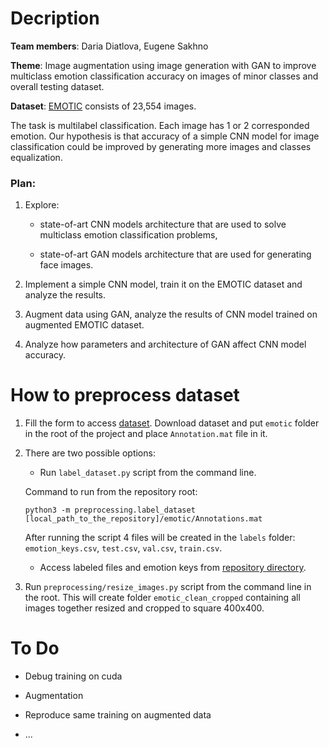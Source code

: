 # Decription

__Team members__: Daria Diatlova, Eugene Sakhno

__Theme__: Image augmentation using image generation with GAN to improve multiclass emotion classification accuracy on images of minor classes and overall testing dataset.

__Dataset__: [EMOTIC](https://github.com/rkosti/emotic) consists of 23,554 images. 

The task is multilabel classification. Each image has 1 or 2 corresponded emotion. Our hypothesis is that accuracy of a simple CNN model for image classification could be improved by generating more images and classes equalization.

### Plan: 

1. Explore:

	- state-of-art CNN models architecture that are used to solve multiclass emotion classification problems,

	- state-of-art GAN models architecture that are used for generating face images.

2. Implement a simple CNN model, train it on the EMOTIC dataset and analyze the results.

3. Augment data using GAN, analyze the results of CNN model trained on augmented EMOTIC dataset. 

4. Analyze how parameters and architecture of GAN affect CNN model accuracy. 


# How to preprocess dataset

1. Fill the form to access [dataset](https://docs.google.com/forms/d/e/1FAIpQLScXwxhEZu7RpHwgiRqVfb09GzHSSyIm64hJQMgHSLm75ltsFQ/viewform). 
   Download dataset and put `emotic` folder in the root of the project and place `Annotation.mat` file in it.
   
2. There are two possible options:

   -  Run `label_dataset.py` script from the command line.

   Command to run from the repository root: 
   
   `python3 -m preprocessing.label_dataset [local_path_to_the_repository]/emotic/Annotations.mat`

	After running the script 4 files will be created in the `labels` folder: `emotion_keys.csv`, `test.csv`, `val.csv`, `train.csv`.

   - Access labeled files and emotion keys from [repository directory](https://github.com/eugenemfu/DL-project/tree/main/labels).
   
3. Run `preprocessing/resize_images.py` script from the command line in the root. This will create folder `emotic_clean_cropped` containing all images together resized and cropped to square 400x400.
	
# To Do

- Debug training on cuda

- Augmentation

- Reproduce same training on augmented data

- ...
